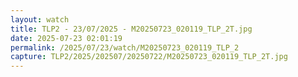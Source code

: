 ```yaml
---
layout: watch
title: TLP2 - 23/07/2025 - M20250723_020119_TLP_2T.jpg
date: 2025-07-23 02:01:19
permalink: /2025/07/23/watch/M20250723_020119_TLP_2
capture: TLP2/2025/202507/20250722/M20250723_020119_TLP_2T.jpg
---
```

